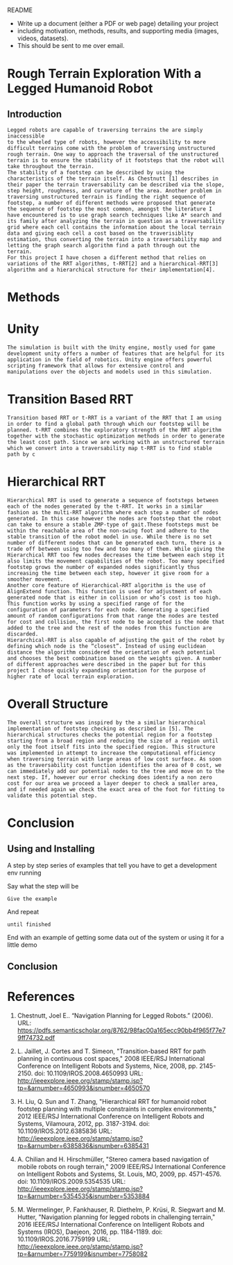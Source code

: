 README

- Write up a document (either a PDF or web page) detailing your project
- including motivation, methods, results, and supporting media (images, videos, datasets).
-  This should be sent to me over email.

# Rough Terrain Exploration With a Legged Humanoid Robot

## Introduction
    Legged robots are capable of traversing terrains the are simply inaccessible
    to the wheeled type of robots, however the accessibility to more difficult terrains come with the problem of traversing unstructured rough terrain. One way to approach the traversal of the unstructured terrain is to ensure the stability of it footsteps that the robot will take throughout the terrain.
	The stability of a footstep can be described by using the characteristics of the terrain itself. As Chestnutt [1] describes in their paper the terrain traversability can be described via the slope, step height, roughness, and curvature of the area. Another problem in traversing unstructured terrain is finding the right sequence of footstep, a number of different methods were proposed that generate the sequence of footstep the most common, amongst the literature I have encountered is to use graph search techniques like A* search and its family after analyzing the terrain in question as a traversability grid where each cell contains the information about the local terrain data and giving each cell a cost based on the traverisiblity estimation, thus converting the terrain into a traversability map and letting the graph search algorithm find a path through out the terrain.
	For this project I have chosen a different method that relies on variations of the RRT algorithms, t-RRT[2] and a hierarchical-RRT[3] algorithm and a hierarchical structure for their implementation[4].
# Methods

# Unity
	The simulation is built with the Unity engine, mostly used for game development unity offers a number of features that are helpful for its application in the field of robotics. Unity engine offers powerful scripting framework that allows for extensive control and manipulations over the objects and models used in this simulation.

# Transition Based RRT
	Transition based RRT or t-RRT is a variant of the RRT that I am using in order to find a global path through which our footstep will be planned. t-RRT combines the exploratory strength of the RRT algorithm together with the stochastic optimization methods in order to generate the least cost path. Since we are working with an unstructured terrain which we convert into a traversability map t-RRT is to find stable path by c
# Hierarchical RRT
	Hierarchical RRT is used to generate a sequence of footsteps between each of the nodes generated by the t-RRT. It works in a similar fashion as the multi-RRT algorithm where each step a number of nodes generated. In this case however the nodes are footstep that the robot can take to ensure a stable ZMP-type of gait.These footsteps must be within the reachable area of the non-swing foot and adhere to the stable transition of the robot model in use. While there is no set number of different nodes that can be generated each turn, there is a trade off between using too few and too many of them. While giving the Hierarchical RRT too few nodes decreases the time between each step it also limits the movement capabilities of the robot. Too many specified footstep grows the number of expanded nodes significantly thus increasing the time between each step, however it give room for a smoother movement.
	Another core feature of Hierarchical-RRT algorithm is the use of AlignExtend function. This function is used for adjustment of each generated node that is either in collision or who’s cost is too high. This function works by using a specified range of for the configuration of parameters for each node. Generating a specified amount of random configurations from that range the nodes are tested for cost and collision, the first node to be accepted is the node that added to the tree and the rest of the nodes from this function are discarded.
	Hierarchical-RRT is also capable of adjusting the gait of the robot by defining which node is the “closest”. Instead of using euclidean distance the algorithm considered the orientation of each potential and chooses the best combination based on the weights given. A number of different approaches were described in the paper but for this project I chose quickly expanding orientation for the purpose of higher rate of local terrain exploration.

# Overall Structure
	The overall structure was inspired by the a similar hierarchical implementation of footstep checking as described in [5]. The hierarchical structures checks the potential region for a footstep starting from a broad region and reducing the size of a region until only the foot itself fits into the specified region. This structure was implemented in attempt to increase the computational efficiency when traversing terrain with large areas of low cost surface. As soon as the traversability cost function identifies the area of 0 cost, we can immediately add our potential nodes to the tree and move on to the next step. If, however our error checking does identify a non zero cost for our area we proceed a layer deeper to check a smaller area, and if needed again we check the exact area of the foot for fitting to validate this potential step.

# Conclusion


## Using and Installing

A step by step series of examples that tell you have to get a development env running

Say what the step will be

```
Give the example
```

And repeat

```
until finished
```

End with an example of getting some data out of the system or using it for a little demo

## Conclusion

# References
1.   Chestnutt, Joel E.. “Navigation Planning for Legged Robots.” (2006).
    URL: https://pdfs.semanticscholar.org/8762/98fac00a165ecc90bb4f965f77e79ff74732.pdf

2.   L. Jaillet, J. Cortes and T. Simeon, "Transition-based RRT for path planning in continuous cost spaces," 2008 IEEE/RSJ International Conference on Intelligent Robots and Systems, Nice, 2008, pp. 2145-2150.
    doi: 10.1109/IROS.2008.4650993
    URL: http://ieeexplore.ieee.org/stamp/stamp.jsp?tp=&arnumber=4650993&isnumber=4650570

3.   H. Liu, Q. Sun and T. Zhang, "Hierarchical RRT for humanoid robot footstep planning with multiple constraints in complex environments," 2012 IEEE/RSJ International Conference on Intelligent Robots and Systems, Vilamoura, 2012, pp. 3187-3194.
    doi: 10.1109/IROS.2012.6385836
    URL: http://ieeexplore.ieee.org/stamp/stamp.jsp?tp=&arnumber=6385836&isnumber=6385431

4.   A. Chilian and H. Hirschmüller, "Stereo camera based navigation of mobile robots on rough terrain," 2009 IEEE/RSJ International Conference on Intelligent Robots and Systems, St. Louis, MO, 2009, pp. 4571-4576.
    doi: 10.1109/IROS.2009.5354535
    URL: http://ieeexplore.ieee.org/stamp/stamp.jsp?tp=&arnumber=5354535&isnumber=5353884

5.  M. Wermelinger, P. Fankhauser, R. Diethelm, P. Krüsi, R. Siegwart and M. Hutter, "Navigation planning for legged robots in challenging terrain," 2016 IEEE/RSJ International Conference on Intelligent Robots and Systems (IROS), Daejeon, 2016, pp. 1184-1189.
    doi: 10.1109/IROS.2016.7759199
    URL: http://ieeexplore.ieee.org/stamp/stamp.jsp?tp=&arnumber=7759199&isnumber=7758082
